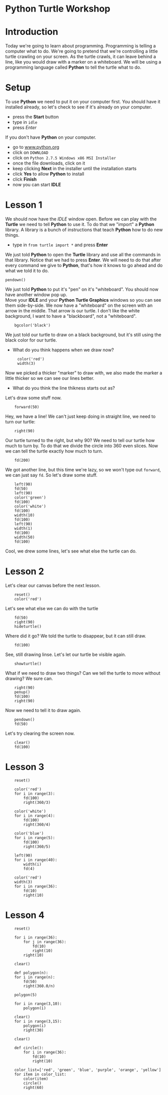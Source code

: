 Python Turtle Workshop
============================

# Introduction

Today we're going to learn about programming.  Programming is telling a computer what to do.
We're going to pretend that we're controlling a little turtle crawling on your screen.  As the turtle
crawls, it can leave behind a line, like you would draw with a marker on a whiteboard.  We will be
using a programming language called **Python** to tell the turtle what to do.

# Setup

To use **Python** we need to put it on your computer first.  You should have it installed already, 
so let's check to see if it's already on your computer.

* press the **Start** button
* type in `idle`
* press *Enter*

If you don't have **Python** on your computer.
* go to www.python.org
* click on `DOWNLOAD`
* click on `Python 2.7.5 Windows x86 MSI Installer`
* once the file downloads, click on it
* keep clicking **Next** in the installer until the installation starts
* click **Yes** to allow **Python** to install
* click **Finish**
* now you can start **IDLE**

# Lesson 1

We should now have the *IDLE* window open.  Before we can play with the **Turtle** we need to tell **Python**
to use it.  To do that we "import" a **Python** library.  A library is a bunch of instructions that teach
**Python** how to do new things.

* type in `from turtle import *` and press **Enter**

We just told **Python** to open the **Turtle** library and use all the commands in that library.
Notice that we had to press **Enter**.  We will need to do that after every command we give to
**Python**, that's how it knows to go ahead and do what we told it to do.

    pendown()
    
We just told **Python** to put it's "pen" on it's "whiteboard".  You should now have another window pop up.  
Move your **IDLE** and your **Python Turtle Graphics** windows so you can see them side-by-side.  We now have a 
"whiteboard" on the screen with an arrow in the middle.  That arrow is our turtle.  I don't like the white background,
I want to have a "blackboard", not a "whiteboard".

        bgcolor('black')

We just told our turtle to draw on a black background, but it's still using the black color for our turtle.

* What do you think happens when we draw now?

        color('red')
        width(3)

Now we picked a thicker "marker" to draw with, we also made the marker a little thicker so we can see our lines better.

* What do you think the line thikness starts out as?

Let's draw some stuff now.

        forward(50)

Hey, we have a line!  We can't just keep doing in straight line, we need to turn our turtle:

        right(90)
        
Our turtle turned to the right, but why 90?  We need to tell our turtle how much to turn by.  To do that we divide the circle
into 360 even slices.  Now we can tell the turtle exactly how much to turn.

        fd(200)

We got another line, but this time we're lazy, so we won't type out `forward`, we can just say `fd`.  So let's draw
some stuff.

        left(90)
        fd(50)
        left(90)
        color('green')
        fd(100)
        color('white')
        fd(100)
        width(10)
        fd(100)
        left(90)
        width(1)
        fd(100)
        width(50)
        fd(100)
        
Cool, we drew some lines, let's see what else the turtle can do.

# Lesson 2

Let's clear our canvas before the next lesson.

        reset()
        color('red')

Let's see what else we can do with the turtle

        fd(50)
        right(90)
        hideturtle()

Where did it go?  We told the turtle to disappear, but it can still draw.

        fd(100)

See, still drawing linse.  Let's let our turtle be visible again.

        showturtle()

What if we need to draw two things?  Can we tell the turtle to move without drawing?  We sure can.

        right(90)
        penup()
        fd(100)
        right(90)

Now we need to tell it to draw again.

        pendown()
        fd(50)

Let's try clearing the screen now.

        clear()
        fd(100)

# Lesson 3

        reset()
        
        color('red')
        for i in range(3):
            fd(100)
            right(360/3)
        
        color('white')
        for i in range(4):
            fd(100)
            right(360/4)
        
        color('blue')
        for i in range(5):
            fd(100)
            right(360/5)
        
        left(90)
        for i in range(40):
            width(i)
            fd(4)
        
        color('red')
        width(3)
        for i in range(36):
            fd(10)
            right(10)

# Lesson 4

        reset()
        
        for i in range(36):
            for j in range(36):
                fd(10)
                right(10)
            right(10)
            
        clear()
        
        def polygon(n):
        for i in range(n):
            fd(50)
            right(360.0/n)
        
        polygon(5)
        
        for i in range(3,10):
            polygon(i)
        
        clear()
        for i in range(3,15):
            polygon(i)
            right(30)
        
        clear()
        
        def circle():
            for i in range(36):
                fd(10)
                right(10)
        
        color_list=['red', 'green', 'blue', 'purple', 'orange', 'yellow']
        for item in color_list:
            color(item)
            circle()
            right(60)

